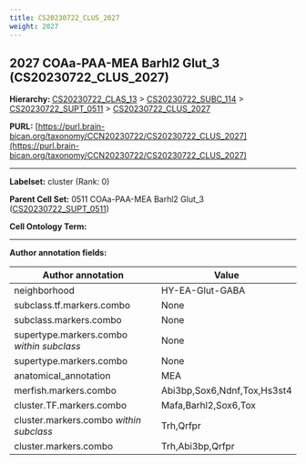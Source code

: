 ```yaml
---
title: CS20230722_CLUS_2027
weight: 2027
---
```

## 2027 COAa-PAA-MEA Barhl2 Glut_3 (CS20230722_CLUS_2027)
<b>Hierarchy: </b>
[CS20230722_CLAS_13](../CS20230722_CLAS_13) >
[CS20230722_SUBC_114](../CS20230722_SUBC_114) >
[CS20230722_SUPT_0511](../CS20230722_SUPT_0511) >
[CS20230722_CLUS_2027](../CS20230722_CLUS_2027)

**PURL:** [https://purl.brain-bican.org/taxonomy/CCN20230722/CS20230722_CLUS_2027](https://purl.brain-bican.org/taxonomy/CCN20230722/CS20230722_CLUS_2027)

---


**Labelset:** cluster (Rank: 0)

**Parent Cell Set:** 0511 COAa-PAA-MEA Barhl2 Glut_3 ([CS20230722_SUPT_0511](../CS20230722_SUPT_0511))



**Cell Ontology Term:** 

[MARKER GENES.]: #


---

[TRANSFERRED ANNOTATIONS.]: #


[AUTHOR ANNOTATION FIELDS.]: #


**Author annotation fields:**

| Author annotation | Value |
|-------------------|-------|
|neighborhood|HY-EA-Glut-GABA|
|subclass.tf.markers.combo|None|
|subclass.markers.combo|None|
|supertype.markers.combo _within subclass_|None|
|supertype.markers.combo|None|
|anatomical_annotation|MEA|
|merfish.markers.combo|Abi3bp,Sox6,Ndnf,Tox,Hs3st4|
|cluster.TF.markers.combo|Mafa,Barhl2,Sox6,Tox|
|cluster.markers.combo _within subclass_|Trh,Qrfpr|
|cluster.markers.combo|Trh,Abi3bp,Qrfpr|
